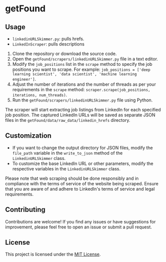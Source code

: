 # getFound


## Usage

* `linkedinURLSkimmer.py`: pulls hrefs.
* `LinkedInScraper`: pulls descriptions

1. Clone the repository or download the source code.
2. Open the `getFound/scrapers/linkedinURLSkimmer.py` file in a text editor.
3. Modify the `job_positions` list in the `scrape` method to specify the job positions you want to scrape. For example: `job_positions = ['deep learning scientist', 'data scientist', 'machine learning engineer']`.
4. Adjust the number of iterations and the number of threads as per your requirements in the `scrape` method: `scraper.scrape(job_positions, iterations, num_threads)`.
5. Run the `getFound/scrapers/linkedinURLSkimmer.py` file using Python.

The scraper will start extracting job listings from LinkedIn for each specified job position. The captured LinkedIn URLs will be saved as separate JSON files in the `getFound/data/raw_data/linkedin_hrefs` directory.

## Customization

- If you want to change the output directory for JSON files, modify the `file_path` variable in the `write_to_json` method of the `LinkedinURLSkimmer` class.
- To customize the base LinkedIn URL or other parameters, modify the respective variables in the `LinkedinURLSkimmer` class.

Please note that web scraping should be done responsibly and in compliance with the terms of service of the website being scraped. Ensure that you are aware of and adhere to LinkedIn's terms of service and legal requirements.

## Contributing

Contributions are welcome! If you find any issues or have suggestions for improvement, please feel free to open an issue or submit a pull request.

## License

This project is licensed under the [MIT License](LICENSE).
